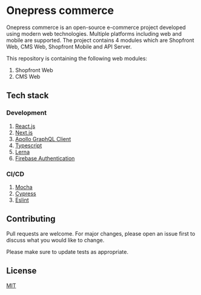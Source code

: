 # Onepress commerce

Onepress commerce is an open-source e-commerce project developed using modern web technologies. Multiple platforms including web and mobile are supported. The project contains 4 modules which are Shopfront Web, CMS Web, Shopfront Mobile and API Server.

This repository is containing the following web modules:
1. Shopfront Web
2. CMS Web

## Tech stack
### Development
1. [React.js](https://reactjs.org/)
2. [Next.js](https://nextjs.org/)
3. [Apollo GraphQL Client](https://www.apollographql.com/docs/react)
4. [Typescript](https://www.typescriptlang.org/)
5. [Lerna](https://github.com/lerna/lerna)
6. [Firebase Authentication](https://firebase.google.com/docs/auth)

### CI/CD
1. [Mocha](https://mochajs.org/)
2. [Cypress](https://www.cypress.io/)
3. [Eslint](https://eslint.org/)

## Contributing
Pull requests are welcome. For major changes, please open an issue first to discuss what you would like to change.

Please make sure to update tests as appropriate.

## License
[MIT](https://choosealicense.com/licenses/mit/)